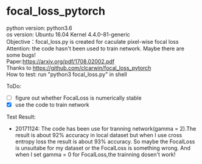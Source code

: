 # focal_loss_pytorch
python version: python3.6   
os version: Ubuntu 16.04 Kernel 4.4.0-81-generic   
Objective：focal_loss.py is created for caculate pixel-wise  focal loss    
Attention: the code hasn't been used to train network. Maybe there are some bugs!      
Paper:https://arxiv.org/pdf/1708.02002.pdf    
Thanks to https://github.com/clcarwin/focal_loss_pytorch   
How to test: run "python3 focal_loss.py" in shell   

ToDo:   
- [ ] figure out whether FocalLoss is numerically stable
- [x] use the code to train network   

Test Result:
- 20171124:  The code has been use for tranning network(gamma = 2).The result is about 92% accuracy in local dataset but when I use cross entropy loss the result is about 93% accuracy. So maybe the FocalLoss is unsuitabe for my dataset or the FocalLoss is something wrong.
And when I set gamma = 0 for FocalLoss,the trainning dosen't work!

